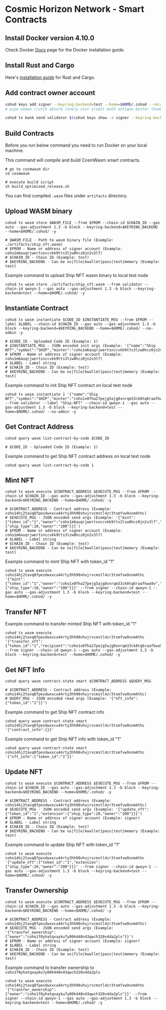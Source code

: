 # Cosmic Horizon Network - Smart Contracts

## Install Docker version 4.10.0

Check Docker [Docs](https://docs.docker.com/desktop/mac/install/) page for the Docker installation guide.

## Install Rust and Cargo

Here's [installation guide](https://doc.rust-lang.org/cargo/getting-started/installation.html) for Rust and Cargo.

## Add contract owner account

```sh
cohod keys add signer --keyring-backend=test --home=$HOME/.cohod --recover
# pipe woman clutch absorb lonely cost credit math antique better thumb cook pave clarify hungry east garbage absent warfare song helmet anchor drift purity

cohod tx bank send validator $(cohod keys show -a signer --keyring-backend=test --home=$HOME/.cohod) 1000000stake --keyring-backend=test --home=$HOME/.cohod --broadcast-mode=block -y --chain-id=qwoyn-1
```

## Build Contracts

Before you run below command you need to run Docker on your local machine.

This command will compile and build CosmWasm smart contracts.

```
# go to cosmwasm dir
cd cosmwasm

# execute build script
sh build_optimised_release.sh
```

You can find compiled `.wasm` files under `artifacts` directory.

## Upload WASM binary

```
cohod tx wasm store $WASM_FILE --from $FROM --chain-id $CHAIN_ID --gas auto --gas-adjustment 1.3 -b block --keyring-backend=$KEYRING_BACKEND --home=$HOME/.cohod/ -y

# $WASM_FILE - Path to wasm binary file (Example: ./artifacts/ship_nft.wasm)
# $FROM - Name or address of signer account (Example: coho1m6auqrjwertsnccvkk9tts3lzw0hcz0jn2v3lf)
# $CHAIN_ID - Chain ID (Example: test)
# $KEYRING_BACKEND - Can be os|file|kwallet|pass|test|memory (Example: test)
```

Example command to upload Ship NFT wasm binary to local test node

```
cohod tx wasm store ./artifacts/ship_nft.wasm --from validator --chain-id qwoyn-1 --gas auto --gas-adjustment 1.3 -b block --keyring-backend=test --home=$HOME/.cohod/ -y
```

## Instantiate Contract

```
cohod tx wasm instantiate $CODE_ID $INSTANTIATE_MSG --from $FROM --label $LABEL --chain-id $CHAIN_ID --gas auto --gas-adjustment 1.3 -b block --keyring-backend=$KEYRING_BACKEND --home=$HOME/.cohod/ --no-admin -y

# $CODE_ID - Uploaded Code ID (Example: 1)
# $INSTANTIATE_MSG - JSON encoded init args (Example: '{"name":"Ship NFT","symbol":"SHIP","minter":"coho1m6auqrjwertsnccvkk9tts3lzw0hcz0jn2v3lf"}')
# $FROM - Name or address of signer account (Example: coho1m6auqrjwertsnccvkk9tts3lzw0hcz0jn2v3lf)
# $LABEL - Label string
# $CHAIN_ID - Chain ID (Example: test)
# $KEYRING_BACKEND - Can be os|file|kwallet|pass|test|memory (Example: test)
```

Example command to init Ship NFT contract on local test node

```
cohod tx wasm instantiate 1 '{"name":"Ship NFT","symbol":"SHIP","minter":"coho1x0fha27pejg5ajg8vnrqm33ck8tq6raafkwa9v","owner":"coho1x0fha27pejg5ajg8vnrqm33ck8tq6raafkwa9v"}' --from validator --label "Ship-NFT" --chain-id qwoyn-1 --gas auto --gas-adjustment 1.3 -b block --keyring-backend=test --home=$HOME/.cohod/ --no-admin -y
```

## Get Contract Address

```
cohod query wasm list-contract-by-code $CODE_ID

# $CODE_ID - Uploaded Code ID (Example: 1)
```

Example command to get Ship NFT contract address on local test node

```
cohod query wasm list-contract-by-code 1
```

## Mint NFT

```
cohod tx wasm execute $CONTRACT_ADDRESS $EXECUTE_MSG --from $FROM --chain-id $CHAIN_ID --gas auto --gas-adjustment 1.3 -b block --keyring-backend=$KEYRING_BACKEND --home=$HOME/.cohod/ -y

# $CONTRACT_ADDRESS - Contract address (Example: coho14hj2tavq8fpesdwxxcu44rty3hh90vhujrvcmstl4zr3txmfvw9snm4thc)
# $EXECUTE_MSG - JSON encoded send args (Example: '{"mint":{"token_id":"1","owner":"coho1m6auqrjwertsnccvkk9tts3lzw0hcz0jn2v3lf","extension":{"ship_type":10,"owner":"100"}}}')
# $FROM - Name or address of signer account (Example: coho1m6auqrjwertsnccvkk9tts3lzw0hcz0jn2v3lf)
# $LABEL - Label string
# $CHAIN_ID - Chain ID (Example: test)
# $KEYRING_BACKEND - Can be os|file|kwallet|pass|test|memory (Example: test)
```

Example command to mint Ship NFT with token_id "1"

```
cohod tx wasm execute coho14hj2tavq8fpesdwxxcu44rty3hh90vhujrvcmstl4zr3txmfvw9snm4thc '{"mint":{"token_id":"1","owner":"coho1x0fha27pejg5ajg8vnrqm33ck8tq6raafkwa9v","extension":{"ship_type":10,"owner":"100"}}}' --from signer --chain-id qwoyn-1 --gas auto --gas-adjustment 1.3 -b block --keyring-backend=test --home=$HOME/.cohod/ -y
```

## Transfer NFT

Example command to transfer minted Ship NFT with token_id "1"

```
cohod tx wasm execute coho14hj2tavq8fpesdwxxcu44rty3hh90vhujrvcmstl4zr3txmfvw9snm4thc '{"transfer_nft":{"token_id":"1","recipient":"coho1x0fha27pejg5ajg8vnrqm33ck8tq6raafkwa9v"}}' --from signer --chain-id qwoyn-1 --gas auto --gas-adjustment 1.3 -b block --keyring-backend=test --home=$HOME/.cohod/ -y
```

## Get NFT Info

```
cohod query wasm contract-state smart $CONTRACT_ADDRESS $QUERY_MSG

# $CONTRACT_ADDRESS - Contract address (Example: coho14hj2tavq8fpesdwxxcu44rty3hh90vhujrvcmstl4zr3txmfvw9snm4thc)
# QUERY_MSG - JSON encoded read args (Example: '{"nft_info":{"token_id":"1"}}')
```

Example command to get Ship NFT contract info

```
cohod query wasm contract-state smart coho14hj2tavq8fpesdwxxcu44rty3hh90vhujrvcmstl4zr3txmfvw9snm4thc '{"contract_info":{}}'
```

Example command to get Ship NFT info with token_id "1"

```
cohod query wasm contract-state smart coho14hj2tavq8fpesdwxxcu44rty3hh90vhujrvcmstl4zr3txmfvw9snm4thc '{"nft_info":{"token_id":"1"}}'
```

## Update NFT

```
cohod tx wasm execute $CONTRACT_ADDRESS $EXECUTE_MSG --from $FROM --chain-id $CHAIN_ID --gas auto --gas-adjustment 1.3 -b block --keyring-backend=$KEYRING_BACKEND --home=$HOME/.cohod/ -y

# $CONTRACT_ADDRESS - Contract address (Example: coho14hj2tavq8fpesdwxxcu44rty3hh90vhujrvcmstl4zr3txmfvw9snm4thc)
# $EXECUTE_MSG - JSON encoded send args (Example: '{"update_nft":{"token_id":"1","extension":{"ship_type":20,"owner":"200"}}}')
# $FROM - Name or address of signer account (Example: signer)
# $LABEL - Label string
# $CHAIN_ID - Chain ID (Example: test)
# $KEYRING_BACKEND - Can be os|file|kwallet|pass|test|memory (Example: test)
```

Example command to update Ship NFT with token_id "1"

```
cohod tx wasm execute coho14hj2tavq8fpesdwxxcu44rty3hh90vhujrvcmstl4zr3txmfvw9snm4thc '{"update_nft":{"token_id":"1","extension":{"ship_type":20,"owner":"200"}}}' --from signer --chain-id qwoyn-1 --gas auto --gas-adjustment 1.3 -b block --keyring-backend=test --home=$HOME/.cohod/ -y
```

## Transfer Ownership

```
cohod tx wasm execute $CONTRACT_ADDRESS $EXECUTE_MSG --from $FROM --chain-id $CHAIN_ID --gas auto --gas-adjustment 1.3 -b block --keyring-backend=$KEYRING_BACKEND --home=$HOME/.cohod/ -y

# $CONTRACT_ADDRESS - Contract address (Example: coho14hj2tavq8fpesdwxxcu44rty3hh90vhujrvcmstl4zr3txmfvw9snm4thc)
# $EXECUTE_MSG - JSON encoded send args (Example: '{"transfer_ownership":{"owner":"coho1f0yhatqxayku7y00k448n43qwch320v4da2plx"}}')
# $FROM - Name or address of signer account (Example: signer)
# $LABEL - Label string
# $CHAIN_ID - Chain ID (Example: test)
# $KEYRING_BACKEND - Can be os|file|kwallet|pass|test|memory (Example: test)
```

Example command to transfer ownership to `coho1f0yhatqxayku7y00k448n43qwch320v4da2plx`

```
cohod tx wasm execute coho14hj2tavq8fpesdwxxcu44rty3hh90vhujrvcmstl4zr3txmfvw9snm4thc '{"transfer_ownership":{"owner":"coho1f0yhatqxayku7y00k448n43qwch320v4da2plx"}}' --from signer --chain-id qwoyn-1 --gas auto --gas-adjustment 1.3 -b block --keyring-backend=test --home=$HOME/.cohod/ -y
```
